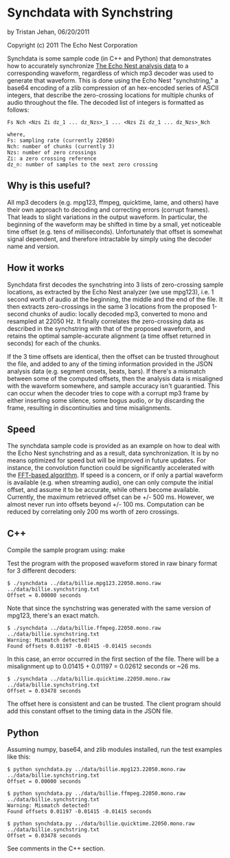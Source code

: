 # Synchdata with Synchstring

by Tristan Jehan, 06/20/2011

Copyright (c) 2011 The Echo Nest Corporation

Synchdata is some sample code (in C++ and Python) that demonstrates how to accurately synchronize [The Echo Nest analysis data](http://developer.echonest.com/docs/v4/track.html "Track API methods") to a corresponding waveform, regardless of which mp3 decoder was used to generate that waveform. This is done using the Echo Nest "synchstring," a base64 encoding of a zlib compression of an hex-encoded series of ASCII integers, that describe the zero-crossing locations for multiple chunks of audio throughout the file. The decoded list of integers is formatted as follows:

    Fs Nch <Nzs Zi dz_1 ... dz_Nzs>_1 ... <Nzs Zi dz_1 ... dz_Nzs>_Nch

    where,
    Fs: sampling rate (currently 22050)
    Nch: number of chunks (currently 3)
    Nzs: number of zero crossings
    Zi: a zero crossing reference
    dz_n: number of samples to the next zero crossing

## Why is this useful?

All mp3 decoders (e.g. mpg123, ffmpeg, quicktime, lame, and others) have their own approach to decoding and correcting errors (corrupt frames). That leads to slight variations in the output waveform. In particular, the beginning of the waveform may be shifted in time by a small, yet noticeable time offset (e.g. tens of milliseconds). Unfortunately that offset is somewhat signal dependent, and therefore intractable by simply using the decoder name and version.

## How it works

Synchdata first decodes the synchstring into 3 lists of zero-crossing sample locations, as extracted by the Echo Nest analyzer (we use mpg123), i.e. 1 second worth of audio at the beginning, the middle and the end of the file. It then extracts zero-crossings in the same 3 locations from the proposed 1-second chunks of audio: locally decoded mp3, converted to mono and resampled at 22050 Hz. It finally correlates the zero-crossing data as described in the synchstring with that of the proposed waveform, and retains the optimal sample-accurate alignment (a time offset returned in seconds) for each of the chunks.

If the 3 time offsets are identical, then the offset can be trusted throughout the file, and added to any of the timing information provided in the JSON analysis data (e.g. segment onsets, beats, bars). If there's a mismatch between some of the computed offsets, then the analysis data is misaligned with the waveform somewhere, and sample accuracy isn't guarantied. This can occur when the decoder tries to cope with a corrupt mp3 frame by either inserting some silence, some bogus audio, or by discarding the frame, resulting in discontinuities and time misalignments.

## Speed

The synchdata sample code is provided as an example on how to deal with the Echo Nest synchstring and as a result, data synchronization. It is by no means optimized for speed but will be improved in future updates. For instance, the convolution function could be significantly accelerated with the [FFT-based algorithm](https://ccrma.stanford.edu/~jos/mdft/Convolution_Theorem.html "FFT Convolution"). If speed is a concern, or if only a partial waveform is available (e.g. when streaming audio), one can only compute the initial offset, and assume it to be accurate, while others become available. Currently, the maximum retrieved offset can be +/- 500 ms. However, we almost never run into offsets beyond +/- 100 ms. Computation can be reduced by correlating only 200 ms worth of zero crossings.

## C++

Compile the sample program using: make

Test the program with the proposed waveform stored in raw binary format for 3 different decoders:

    $ ./synchdata ../data/billie.mpg123.22050.mono.raw ../data/billie.synchstring.txt 
    Offset = 0.00000 seconds
    
Note that since the synchstring was generated with the same version of mpg123, there's an exact match.

    $ ./synchdata ../data/billie.ffmpeg.22050.mono.raw ../data/billie.synchstring.txt 
    Warning: Mismatch detected!
    Found offsets 0.01197 -0.01415 -0.01415 seconds

In this case, an error occurred in the first section of the file. There will be a misalignment up to 0.01415 + 0.01197 = 0.02612 seconds or ~26 ms.

    $ ./synchdata ../data/billie.quicktime.22050.mono.raw ../data/billie.synchstring.txt 
    Offset = 0.03478 seconds

The offset here is consistent and can be trusted. The client program should add this constant offset to the timing data in the JSON file.

## Python

Assuming numpy, base64, and zlib modules installed, run the test examples like this:

    $ python synchdata.py ../data/billie.mpg123.22050.mono.raw ../data/billie.synchstring.txt
    Offset = 0.00000 seconds

    $ python synchdata.py ../data/billie.ffmpeg.22050.mono.raw ../data/billie.synchstring.txt
    Warning: Mismatch detected!
    Found offsets 0.01197 -0.01415 -0.01415 seconds

    $ python synchdata.py ../data/billie.quicktime.22050.mono.raw ../data/billie.synchstring.txt
    Offset = 0.03478 seconds

See comments in the C++ section.
